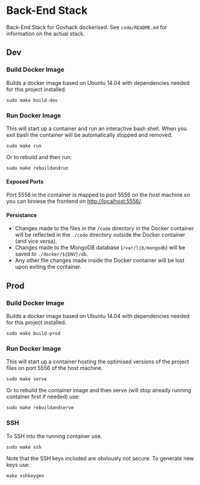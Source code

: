 # Back-End Stack

Back-End Stack for Govhack dockerised. See `code/README.md` for information on the actual stack.

## Dev

### Build Docker Image

Builds a docker image based on Ubuntu 14.04 with dependencies needed for this project installed.

    sudo make build-dev

### Run Docker Image

This will start up a container and run an interactive bash shell.
When you exit bash the container will be automatically stopped and removed.

    sudo make run

Or to rebuild and then run:

    sudo make rebuildandrun

#### Exposed Ports

Port 5556 in the container is mapped to port 5556 on the host machine so you can browse the frontend on <http://localhost:5556/>.

#### Persistance

* Changes made to the files in the `/code` directory in the Docker container will be reflected in the `./code` directory outside the Docker container (and vice versa).
* Changes made to the MongoDB database (`/var/lib/mongodb`) will be saved to `./docker/${ENV}/db`.
* Any other file changes made inside the Docker container will be lost upon exiting the container.

## Prod

### Build Docker Image

Builds a docker image based on Ubuntu 14.04 with dependencies needed for this project installed.

    sudo make build-prod

### Run Docker Image

This will start up a container hosting the optimised versions of the project files on port 5556 of the host machine.

    sudo make serve

Or to rebuild the container image and then serve (will stop already running container first if needed) use:

    sudo make rebuildandserve

### SSH

To SSH into the running container use.

    sudo make ssh

Note that the SSH keys included are obviously not secure. To generate new keys use:

    make sshkeygen


